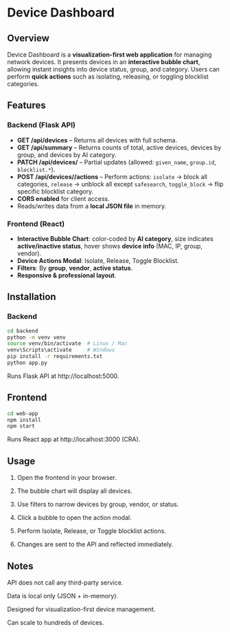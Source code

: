 # Device Dashboard
## Overview
Device Dashboard is a **visualization-first web application** for managing network devices. It presents devices in an **interactive bubble chart**, allowing instant insights into device status, group, and category. Users can perform **quick actions** such as isolating, releasing, or toggling blocklist categories.
## Features
### Backend (Flask API)
- **GET /api/devices** – Returns all devices with full schema.
- **GET /api/summary** – Returns counts of total, active devices, devices by group, and devices by AI category.
- **PATCH /api/devices/<id>** – Partial updates (allowed: `given_name`, `group.id`, `blocklist.*`).
- **POST /api/devices/<id>/actions** – Perform actions: `isolate` → block all categories, `release` → unblock all except `safesearch`, `toggle_block` → flip specific blocklist category.
- **CORS enabled** for client access.
- Reads/writes data from a **local JSON file** in memory.
### Frontend (React)
- **Interactive Bubble Chart**: color-coded by **AI category**, size indicates **active/inactive status**, hover shows **device info** (MAC, IP, group, vendor).
- **Device Actions Modal**: Isolate, Release, Toggle Blocklist.
- **Filters**: By **group**, **vendor**, **active status**.
- **Responsive & professional layout**.
## Installation
### Backend
```bash
cd backend
python -m venv venv
source venv/bin/activate  # Linux / Mac
venv\Scripts\activate     # Windows
pip install -r requirements.txt
python app.py
```
Runs Flask API at http://localhost:5000.

## Frontend

```bash
cd web-app
npm install
npm start
```
Runs React app at http://localhost:3000 (CRA).

## Usage

1. Open the frontend in your browser.


2. The bubble chart will display all devices.


3. Use filters to narrow devices by group, vendor, or status.


4. Click a bubble to open the action modal.


5. Perform Isolate, Release, or Toggle blocklist actions.


6. Changes are sent to the API and reflected immediately.

## Notes

API does not call any third-party service.

Data is local only (JSON + in-memory).

Designed for visualization-first device management.

Can scale to hundreds of devices.
